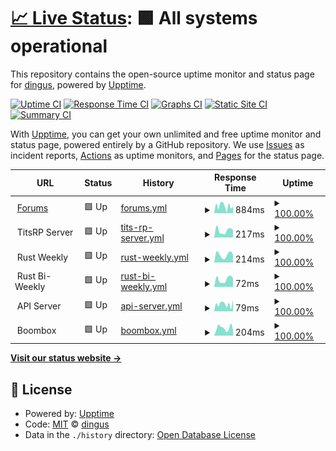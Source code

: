 # [📈 Live Status](https://status.titsrp.com): <!--live status--> **🟩 All systems operational**

This repository contains the open-source uptime monitor and status page for [dingus](https://status.titsrp.com), powered by [Upptime](https://github.com/upptime/upptime).

[![Uptime CI](https://github.com/cdymlr/server-uptime/workflows/Uptime%20CI/badge.svg)](https://github.com/cdymlr/server-uptime/actions?query=workflow%3A%22Uptime+CI%22)
[![Response Time CI](https://github.com/cdymlr/server-uptime/workflows/Response%20Time%20CI/badge.svg)](https://github.com/cdymlr/server-uptime/actions?query=workflow%3A%22Response+Time+CI%22)
[![Graphs CI](https://github.com/cdymlr/server-uptime/workflows/Graphs%20CI/badge.svg)](https://github.com/cdymlr/server-uptime/actions?query=workflow%3A%22Graphs+CI%22)
[![Static Site CI](https://github.com/cdymlr/server-uptime/workflows/Static%20Site%20CI/badge.svg)](https://github.com/cdymlr/server-uptime/actions?query=workflow%3A%22Static+Site+CI%22)
[![Summary CI](https://github.com/cdymlr/server-uptime/workflows/Summary%20CI/badge.svg)](https://github.com/cdymlr/server-uptime/actions?query=workflow%3A%22Summary+CI%22)

With [Upptime](https://upptime.js.org), you can get your own unlimited and free uptime monitor and status page, powered entirely by a GitHub repository. We use [Issues](https://github.com/cdymlr/server-uptime/issues) as incident reports, [Actions](https://github.com/cdymlr/server-uptime/actions) as uptime monitors, and [Pages](https://status.titsrp.com) for the status page.

<!--start: status pages-->
<!-- This summary is generated by Upptime (https://github.com/upptime/upptime) -->
<!-- Do not edit this manually, your changes will be overwritten -->
<!-- prettier-ignore -->
| URL | Status | History | Response Time | Uptime |
| --- | ------ | ------- | ------------- | ------ |
| <img alt="" src="https://favicons.githubusercontent.com/titsrp.com" height="13"> [Forums](https://titsrp.com) | 🟩 Up | [forums.yml](https://github.com/rlpcam/server-uptime/commits/HEAD/history/forums.yml) | <details><summary><img alt="Response time graph" src="./graphs/forums/response-time-week.png" height="20"> 884ms</summary><br><a href="https://status.titsrp.com/history/forums"><img alt="Response time 743" src="https://img.shields.io/endpoint?url=https%3A%2F%2Fraw.githubusercontent.com%2Frlpcam%2Fserver-uptime%2FHEAD%2Fapi%2Fforums%2Fresponse-time.json"></a><br><a href="https://status.titsrp.com/history/forums"><img alt="24-hour response time 815" src="https://img.shields.io/endpoint?url=https%3A%2F%2Fraw.githubusercontent.com%2Frlpcam%2Fserver-uptime%2FHEAD%2Fapi%2Fforums%2Fresponse-time-day.json"></a><br><a href="https://status.titsrp.com/history/forums"><img alt="7-day response time 884" src="https://img.shields.io/endpoint?url=https%3A%2F%2Fraw.githubusercontent.com%2Frlpcam%2Fserver-uptime%2FHEAD%2Fapi%2Fforums%2Fresponse-time-week.json"></a><br><a href="https://status.titsrp.com/history/forums"><img alt="30-day response time 780" src="https://img.shields.io/endpoint?url=https%3A%2F%2Fraw.githubusercontent.com%2Frlpcam%2Fserver-uptime%2FHEAD%2Fapi%2Fforums%2Fresponse-time-month.json"></a><br><a href="https://status.titsrp.com/history/forums"><img alt="1-year response time 743" src="https://img.shields.io/endpoint?url=https%3A%2F%2Fraw.githubusercontent.com%2Frlpcam%2Fserver-uptime%2FHEAD%2Fapi%2Fforums%2Fresponse-time-year.json"></a></details> | <details><summary><a href="https://status.titsrp.com/history/forums">100.00%</a></summary><a href="https://status.titsrp.com/history/forums"><img alt="All-time uptime 99.96%" src="https://img.shields.io/endpoint?url=https%3A%2F%2Fraw.githubusercontent.com%2Frlpcam%2Fserver-uptime%2FHEAD%2Fapi%2Fforums%2Fuptime.json"></a><br><a href="https://status.titsrp.com/history/forums"><img alt="24-hour uptime 100.00%" src="https://img.shields.io/endpoint?url=https%3A%2F%2Fraw.githubusercontent.com%2Frlpcam%2Fserver-uptime%2FHEAD%2Fapi%2Fforums%2Fuptime-day.json"></a><br><a href="https://status.titsrp.com/history/forums"><img alt="7-day uptime 100.00%" src="https://img.shields.io/endpoint?url=https%3A%2F%2Fraw.githubusercontent.com%2Frlpcam%2Fserver-uptime%2FHEAD%2Fapi%2Fforums%2Fuptime-week.json"></a><br><a href="https://status.titsrp.com/history/forums"><img alt="30-day uptime 100.00%" src="https://img.shields.io/endpoint?url=https%3A%2F%2Fraw.githubusercontent.com%2Frlpcam%2Fserver-uptime%2FHEAD%2Fapi%2Fforums%2Fuptime-month.json"></a><br><a href="https://status.titsrp.com/history/forums"><img alt="1-year uptime 99.96%" src="https://img.shields.io/endpoint?url=https%3A%2F%2Fraw.githubusercontent.com%2Frlpcam%2Fserver-uptime%2FHEAD%2Fapi%2Fforums%2Fuptime-year.json"></a></details>
| <img alt="" src="https://www.titsrp.com/images/Gmod-small.ico" height="13"> TitsRP Server | 🟩 Up | [tits-rp-server.yml](https://github.com/rlpcam/server-uptime/commits/HEAD/history/tits-rp-server.yml) | <details><summary><img alt="Response time graph" src="./graphs/tits-rp-server/response-time-week.png" height="20"> 217ms</summary><br><a href="https://status.titsrp.com/history/tits-rp-server"><img alt="Response time 360" src="https://img.shields.io/endpoint?url=https%3A%2F%2Fraw.githubusercontent.com%2Frlpcam%2Fserver-uptime%2FHEAD%2Fapi%2Ftits-rp-server%2Fresponse-time.json"></a><br><a href="https://status.titsrp.com/history/tits-rp-server"><img alt="24-hour response time 229" src="https://img.shields.io/endpoint?url=https%3A%2F%2Fraw.githubusercontent.com%2Frlpcam%2Fserver-uptime%2FHEAD%2Fapi%2Ftits-rp-server%2Fresponse-time-day.json"></a><br><a href="https://status.titsrp.com/history/tits-rp-server"><img alt="7-day response time 217" src="https://img.shields.io/endpoint?url=https%3A%2F%2Fraw.githubusercontent.com%2Frlpcam%2Fserver-uptime%2FHEAD%2Fapi%2Ftits-rp-server%2Fresponse-time-week.json"></a><br><a href="https://status.titsrp.com/history/tits-rp-server"><img alt="30-day response time 284" src="https://img.shields.io/endpoint?url=https%3A%2F%2Fraw.githubusercontent.com%2Frlpcam%2Fserver-uptime%2FHEAD%2Fapi%2Ftits-rp-server%2Fresponse-time-month.json"></a><br><a href="https://status.titsrp.com/history/tits-rp-server"><img alt="1-year response time 360" src="https://img.shields.io/endpoint?url=https%3A%2F%2Fraw.githubusercontent.com%2Frlpcam%2Fserver-uptime%2FHEAD%2Fapi%2Ftits-rp-server%2Fresponse-time-year.json"></a></details> | <details><summary><a href="https://status.titsrp.com/history/tits-rp-server">100.00%</a></summary><a href="https://status.titsrp.com/history/tits-rp-server"><img alt="All-time uptime 99.98%" src="https://img.shields.io/endpoint?url=https%3A%2F%2Fraw.githubusercontent.com%2Frlpcam%2Fserver-uptime%2FHEAD%2Fapi%2Ftits-rp-server%2Fuptime.json"></a><br><a href="https://status.titsrp.com/history/tits-rp-server"><img alt="24-hour uptime 100.00%" src="https://img.shields.io/endpoint?url=https%3A%2F%2Fraw.githubusercontent.com%2Frlpcam%2Fserver-uptime%2FHEAD%2Fapi%2Ftits-rp-server%2Fuptime-day.json"></a><br><a href="https://status.titsrp.com/history/tits-rp-server"><img alt="7-day uptime 100.00%" src="https://img.shields.io/endpoint?url=https%3A%2F%2Fraw.githubusercontent.com%2Frlpcam%2Fserver-uptime%2FHEAD%2Fapi%2Ftits-rp-server%2Fuptime-week.json"></a><br><a href="https://status.titsrp.com/history/tits-rp-server"><img alt="30-day uptime 100.00%" src="https://img.shields.io/endpoint?url=https%3A%2F%2Fraw.githubusercontent.com%2Frlpcam%2Fserver-uptime%2FHEAD%2Fapi%2Ftits-rp-server%2Fuptime-month.json"></a><br><a href="https://status.titsrp.com/history/tits-rp-server"><img alt="1-year uptime 99.98%" src="https://img.shields.io/endpoint?url=https%3A%2F%2Fraw.githubusercontent.com%2Frlpcam%2Fserver-uptime%2FHEAD%2Fapi%2Ftits-rp-server%2Fuptime-year.json"></a></details>
| <img alt="" src="https://www.titsrp.com/images/rust_94773.ico" height="13"> Rust Weekly | 🟩 Up | [rust-weekly.yml](https://github.com/rlpcam/server-uptime/commits/HEAD/history/rust-weekly.yml) | <details><summary><img alt="Response time graph" src="./graphs/rust-weekly/response-time-week.png" height="20"> 214ms</summary><br><a href="https://status.titsrp.com/history/rust-weekly"><img alt="Response time 262" src="https://img.shields.io/endpoint?url=https%3A%2F%2Fraw.githubusercontent.com%2Frlpcam%2Fserver-uptime%2FHEAD%2Fapi%2Frust-weekly%2Fresponse-time.json"></a><br><a href="https://status.titsrp.com/history/rust-weekly"><img alt="24-hour response time 219" src="https://img.shields.io/endpoint?url=https%3A%2F%2Fraw.githubusercontent.com%2Frlpcam%2Fserver-uptime%2FHEAD%2Fapi%2Frust-weekly%2Fresponse-time-day.json"></a><br><a href="https://status.titsrp.com/history/rust-weekly"><img alt="7-day response time 214" src="https://img.shields.io/endpoint?url=https%3A%2F%2Fraw.githubusercontent.com%2Frlpcam%2Fserver-uptime%2FHEAD%2Fapi%2Frust-weekly%2Fresponse-time-week.json"></a><br><a href="https://status.titsrp.com/history/rust-weekly"><img alt="30-day response time 227" src="https://img.shields.io/endpoint?url=https%3A%2F%2Fraw.githubusercontent.com%2Frlpcam%2Fserver-uptime%2FHEAD%2Fapi%2Frust-weekly%2Fresponse-time-month.json"></a><br><a href="https://status.titsrp.com/history/rust-weekly"><img alt="1-year response time 262" src="https://img.shields.io/endpoint?url=https%3A%2F%2Fraw.githubusercontent.com%2Frlpcam%2Fserver-uptime%2FHEAD%2Fapi%2Frust-weekly%2Fresponse-time-year.json"></a></details> | <details><summary><a href="https://status.titsrp.com/history/rust-weekly">100.00%</a></summary><a href="https://status.titsrp.com/history/rust-weekly"><img alt="All-time uptime 99.96%" src="https://img.shields.io/endpoint?url=https%3A%2F%2Fraw.githubusercontent.com%2Frlpcam%2Fserver-uptime%2FHEAD%2Fapi%2Frust-weekly%2Fuptime.json"></a><br><a href="https://status.titsrp.com/history/rust-weekly"><img alt="24-hour uptime 100.00%" src="https://img.shields.io/endpoint?url=https%3A%2F%2Fraw.githubusercontent.com%2Frlpcam%2Fserver-uptime%2FHEAD%2Fapi%2Frust-weekly%2Fuptime-day.json"></a><br><a href="https://status.titsrp.com/history/rust-weekly"><img alt="7-day uptime 100.00%" src="https://img.shields.io/endpoint?url=https%3A%2F%2Fraw.githubusercontent.com%2Frlpcam%2Fserver-uptime%2FHEAD%2Fapi%2Frust-weekly%2Fuptime-week.json"></a><br><a href="https://status.titsrp.com/history/rust-weekly"><img alt="30-day uptime 100.00%" src="https://img.shields.io/endpoint?url=https%3A%2F%2Fraw.githubusercontent.com%2Frlpcam%2Fserver-uptime%2FHEAD%2Fapi%2Frust-weekly%2Fuptime-month.json"></a><br><a href="https://status.titsrp.com/history/rust-weekly"><img alt="1-year uptime 99.96%" src="https://img.shields.io/endpoint?url=https%3A%2F%2Fraw.githubusercontent.com%2Frlpcam%2Fserver-uptime%2FHEAD%2Fapi%2Frust-weekly%2Fuptime-year.json"></a></details>
| <img alt="" src="https://www.titsrp.com/images/rust_94773.ico" height="13"> Rust Bi-Weekly | 🟩 Up | [rust-bi-weekly.yml](https://github.com/rlpcam/server-uptime/commits/HEAD/history/rust-bi-weekly.yml) | <details><summary><img alt="Response time graph" src="./graphs/rust-bi-weekly/response-time-week.png" height="20"> 72ms</summary><br><a href="https://status.titsrp.com/history/rust-bi-weekly"><img alt="Response time 101" src="https://img.shields.io/endpoint?url=https%3A%2F%2Fraw.githubusercontent.com%2Frlpcam%2Fserver-uptime%2FHEAD%2Fapi%2Frust-bi-weekly%2Fresponse-time.json"></a><br><a href="https://status.titsrp.com/history/rust-bi-weekly"><img alt="24-hour response time 84" src="https://img.shields.io/endpoint?url=https%3A%2F%2Fraw.githubusercontent.com%2Frlpcam%2Fserver-uptime%2FHEAD%2Fapi%2Frust-bi-weekly%2Fresponse-time-day.json"></a><br><a href="https://status.titsrp.com/history/rust-bi-weekly"><img alt="7-day response time 72" src="https://img.shields.io/endpoint?url=https%3A%2F%2Fraw.githubusercontent.com%2Frlpcam%2Fserver-uptime%2FHEAD%2Fapi%2Frust-bi-weekly%2Fresponse-time-week.json"></a><br><a href="https://status.titsrp.com/history/rust-bi-weekly"><img alt="30-day response time 77" src="https://img.shields.io/endpoint?url=https%3A%2F%2Fraw.githubusercontent.com%2Frlpcam%2Fserver-uptime%2FHEAD%2Fapi%2Frust-bi-weekly%2Fresponse-time-month.json"></a><br><a href="https://status.titsrp.com/history/rust-bi-weekly"><img alt="1-year response time 101" src="https://img.shields.io/endpoint?url=https%3A%2F%2Fraw.githubusercontent.com%2Frlpcam%2Fserver-uptime%2FHEAD%2Fapi%2Frust-bi-weekly%2Fresponse-time-year.json"></a></details> | <details><summary><a href="https://status.titsrp.com/history/rust-bi-weekly">100.00%</a></summary><a href="https://status.titsrp.com/history/rust-bi-weekly"><img alt="All-time uptime 99.97%" src="https://img.shields.io/endpoint?url=https%3A%2F%2Fraw.githubusercontent.com%2Frlpcam%2Fserver-uptime%2FHEAD%2Fapi%2Frust-bi-weekly%2Fuptime.json"></a><br><a href="https://status.titsrp.com/history/rust-bi-weekly"><img alt="24-hour uptime 100.00%" src="https://img.shields.io/endpoint?url=https%3A%2F%2Fraw.githubusercontent.com%2Frlpcam%2Fserver-uptime%2FHEAD%2Fapi%2Frust-bi-weekly%2Fuptime-day.json"></a><br><a href="https://status.titsrp.com/history/rust-bi-weekly"><img alt="7-day uptime 100.00%" src="https://img.shields.io/endpoint?url=https%3A%2F%2Fraw.githubusercontent.com%2Frlpcam%2Fserver-uptime%2FHEAD%2Fapi%2Frust-bi-weekly%2Fuptime-week.json"></a><br><a href="https://status.titsrp.com/history/rust-bi-weekly"><img alt="30-day uptime 100.00%" src="https://img.shields.io/endpoint?url=https%3A%2F%2Fraw.githubusercontent.com%2Frlpcam%2Fserver-uptime%2FHEAD%2Fapi%2Frust-bi-weekly%2Fuptime-month.json"></a><br><a href="https://status.titsrp.com/history/rust-bi-weekly"><img alt="1-year uptime 99.97%" src="https://img.shields.io/endpoint?url=https%3A%2F%2Fraw.githubusercontent.com%2Frlpcam%2Fserver-uptime%2FHEAD%2Fapi%2Frust-bi-weekly%2Fuptime-year.json"></a></details>
| <img alt="" src="https://www.titsrp.com/images/api_icon.svg" height="13"> API Server | 🟩 Up | [api-server.yml](https://github.com/rlpcam/server-uptime/commits/HEAD/history/api-server.yml) | <details><summary><img alt="Response time graph" src="./graphs/api-server/response-time-week.png" height="20"> 79ms</summary><br><a href="https://status.titsrp.com/history/api-server"><img alt="Response time 182" src="https://img.shields.io/endpoint?url=https%3A%2F%2Fraw.githubusercontent.com%2Frlpcam%2Fserver-uptime%2FHEAD%2Fapi%2Fapi-server%2Fresponse-time.json"></a><br><a href="https://status.titsrp.com/history/api-server"><img alt="24-hour response time 128" src="https://img.shields.io/endpoint?url=https%3A%2F%2Fraw.githubusercontent.com%2Frlpcam%2Fserver-uptime%2FHEAD%2Fapi%2Fapi-server%2Fresponse-time-day.json"></a><br><a href="https://status.titsrp.com/history/api-server"><img alt="7-day response time 79" src="https://img.shields.io/endpoint?url=https%3A%2F%2Fraw.githubusercontent.com%2Frlpcam%2Fserver-uptime%2FHEAD%2Fapi%2Fapi-server%2Fresponse-time-week.json"></a><br><a href="https://status.titsrp.com/history/api-server"><img alt="30-day response time 68" src="https://img.shields.io/endpoint?url=https%3A%2F%2Fraw.githubusercontent.com%2Frlpcam%2Fserver-uptime%2FHEAD%2Fapi%2Fapi-server%2Fresponse-time-month.json"></a><br><a href="https://status.titsrp.com/history/api-server"><img alt="1-year response time 182" src="https://img.shields.io/endpoint?url=https%3A%2F%2Fraw.githubusercontent.com%2Frlpcam%2Fserver-uptime%2FHEAD%2Fapi%2Fapi-server%2Fresponse-time-year.json"></a></details> | <details><summary><a href="https://status.titsrp.com/history/api-server">100.00%</a></summary><a href="https://status.titsrp.com/history/api-server"><img alt="All-time uptime 99.97%" src="https://img.shields.io/endpoint?url=https%3A%2F%2Fraw.githubusercontent.com%2Frlpcam%2Fserver-uptime%2FHEAD%2Fapi%2Fapi-server%2Fuptime.json"></a><br><a href="https://status.titsrp.com/history/api-server"><img alt="24-hour uptime 100.00%" src="https://img.shields.io/endpoint?url=https%3A%2F%2Fraw.githubusercontent.com%2Frlpcam%2Fserver-uptime%2FHEAD%2Fapi%2Fapi-server%2Fuptime-day.json"></a><br><a href="https://status.titsrp.com/history/api-server"><img alt="7-day uptime 100.00%" src="https://img.shields.io/endpoint?url=https%3A%2F%2Fraw.githubusercontent.com%2Frlpcam%2Fserver-uptime%2FHEAD%2Fapi%2Fapi-server%2Fuptime-week.json"></a><br><a href="https://status.titsrp.com/history/api-server"><img alt="30-day uptime 100.00%" src="https://img.shields.io/endpoint?url=https%3A%2F%2Fraw.githubusercontent.com%2Frlpcam%2Fserver-uptime%2FHEAD%2Fapi%2Fapi-server%2Fuptime-month.json"></a><br><a href="https://status.titsrp.com/history/api-server"><img alt="1-year uptime 99.97%" src="https://img.shields.io/endpoint?url=https%3A%2F%2Fraw.githubusercontent.com%2Frlpcam%2Fserver-uptime%2FHEAD%2Fapi%2Fapi-server%2Fuptime-year.json"></a></details>
| <img alt="" src="https://www.titsrp.com/images/audio.svg" height="13"> Boombox | 🟩 Up | [boombox.yml](https://github.com/rlpcam/server-uptime/commits/HEAD/history/boombox.yml) | <details><summary><img alt="Response time graph" src="./graphs/boombox/response-time-week.png" height="20"> 204ms</summary><br><a href="https://status.titsrp.com/history/boombox"><img alt="Response time 226" src="https://img.shields.io/endpoint?url=https%3A%2F%2Fraw.githubusercontent.com%2Frlpcam%2Fserver-uptime%2FHEAD%2Fapi%2Fboombox%2Fresponse-time.json"></a><br><a href="https://status.titsrp.com/history/boombox"><img alt="24-hour response time 145" src="https://img.shields.io/endpoint?url=https%3A%2F%2Fraw.githubusercontent.com%2Frlpcam%2Fserver-uptime%2FHEAD%2Fapi%2Fboombox%2Fresponse-time-day.json"></a><br><a href="https://status.titsrp.com/history/boombox"><img alt="7-day response time 204" src="https://img.shields.io/endpoint?url=https%3A%2F%2Fraw.githubusercontent.com%2Frlpcam%2Fserver-uptime%2FHEAD%2Fapi%2Fboombox%2Fresponse-time-week.json"></a><br><a href="https://status.titsrp.com/history/boombox"><img alt="30-day response time 234" src="https://img.shields.io/endpoint?url=https%3A%2F%2Fraw.githubusercontent.com%2Frlpcam%2Fserver-uptime%2FHEAD%2Fapi%2Fboombox%2Fresponse-time-month.json"></a><br><a href="https://status.titsrp.com/history/boombox"><img alt="1-year response time 226" src="https://img.shields.io/endpoint?url=https%3A%2F%2Fraw.githubusercontent.com%2Frlpcam%2Fserver-uptime%2FHEAD%2Fapi%2Fboombox%2Fresponse-time-year.json"></a></details> | <details><summary><a href="https://status.titsrp.com/history/boombox">100.00%</a></summary><a href="https://status.titsrp.com/history/boombox"><img alt="All-time uptime 99.95%" src="https://img.shields.io/endpoint?url=https%3A%2F%2Fraw.githubusercontent.com%2Frlpcam%2Fserver-uptime%2FHEAD%2Fapi%2Fboombox%2Fuptime.json"></a><br><a href="https://status.titsrp.com/history/boombox"><img alt="24-hour uptime 100.00%" src="https://img.shields.io/endpoint?url=https%3A%2F%2Fraw.githubusercontent.com%2Frlpcam%2Fserver-uptime%2FHEAD%2Fapi%2Fboombox%2Fuptime-day.json"></a><br><a href="https://status.titsrp.com/history/boombox"><img alt="7-day uptime 100.00%" src="https://img.shields.io/endpoint?url=https%3A%2F%2Fraw.githubusercontent.com%2Frlpcam%2Fserver-uptime%2FHEAD%2Fapi%2Fboombox%2Fuptime-week.json"></a><br><a href="https://status.titsrp.com/history/boombox"><img alt="30-day uptime 100.00%" src="https://img.shields.io/endpoint?url=https%3A%2F%2Fraw.githubusercontent.com%2Frlpcam%2Fserver-uptime%2FHEAD%2Fapi%2Fboombox%2Fuptime-month.json"></a><br><a href="https://status.titsrp.com/history/boombox"><img alt="1-year uptime 99.95%" src="https://img.shields.io/endpoint?url=https%3A%2F%2Fraw.githubusercontent.com%2Frlpcam%2Fserver-uptime%2FHEAD%2Fapi%2Fboombox%2Fuptime-year.json"></a></details>

<!--end: status pages-->

[**Visit our status website →**](https://status.titsrp.com)

## 📄 License

- Powered by: [Upptime](https://github.com/upptime/upptime)
- Code: [MIT](./LICENSE) © [dingus](https://status.titsrp.com)
- Data in the `./history` directory: [Open Database License](https://opendatacommons.org/licenses/odbl/1-0/)
